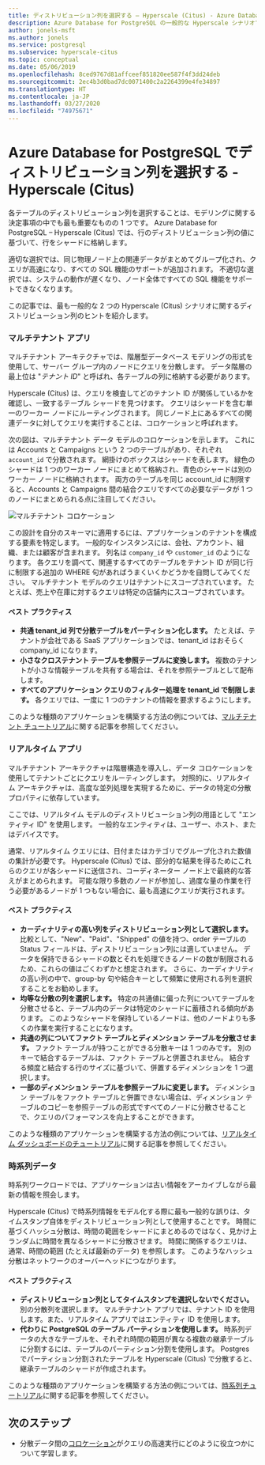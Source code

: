 ```yaml
---
title: ディストリビューション列を選択する – Hyperscale (Citus) - Azure Database for PostgreSQL
description: Azure Database for PostgreSQL の一般的な Hyperscale シナリオでディストリビューション列を選択する方法について説明します。
author: jonels-msft
ms.author: jonels
ms.service: postgresql
ms.subservice: hyperscale-citus
ms.topic: conceptual
ms.date: 05/06/2019
ms.openlocfilehash: 8ced9767d81affceef851820ee587f4f3dd24deb
ms.sourcegitcommit: 2ec4b3d0bad7dc0071400c2a2264399e4fe34897
ms.translationtype: HT
ms.contentlocale: ja-JP
ms.lasthandoff: 03/27/2020
ms.locfileid: "74975671"
---
```

# <a name="choose-distribution-columns-in-azure-database-for-postgresql--hyperscale-citus"></a>Azure Database for PostgreSQL でディストリビューション列を選択する - Hyperscale (Citus)

各テーブルのディストリビューション列を選択することは、モデリングに関する決定事項の中でも最も重要なものの 1 つです。 Azure Database for PostgreSQL – Hyperscale (Citus) では、行のディストリビューション列の値に基づいて、行をシャードに格納します。

適切な選択では、同じ物理ノード上の関連データがまとめてグループ化され、クエリが高速になり、すべての SQL 機能のサポートが追加されます。 不適切な選択では、システムの動作が遅くなり、ノード全体ですべての SQL 機能をサポートできなくなります。

この記事では、最も一般的な 2 つの Hyperscale (Citus) シナリオに関するディストリビューション列のヒントを紹介します。

### <a name="multi-tenant-apps"></a>マルチテナント アプリ

マルチテナント アーキテクチャでは、階層型データベース モデリングの形式を使用して、サーバー グループ内のノードにクエリを分散します。 データ階層の最上位は "*テナント ID*" と呼ばれ、各テーブルの列に格納する必要があります。

Hyperscale (Citus) は、クエリを検査してどのテナント ID が関係しているかを確認し、一致するテーブル シャードを見つけます。 クエリはシャードを含む単一のワーカー ノードにルーティングされます。 同じノード上にあるすべての関連データに対してクエリを実行することは、コロケーションと呼ばれます。

次の図は、マルチテナント データ モデルのコロケーションを示します。 これには Accounts と Campaigns という 2 つのテーブルがあり、それぞれ `account_id` で分散されます。 網掛けのボックスはシャードを表します。 緑色のシャードは 1 つのワーカー ノードにまとめて格納され、青色のシャードは別のワーカー ノードに格納されます。 両方のテーブルを同じ account\_id に制限すると、Accounts と Campaigns 間の結合クエリですべての必要なデータが 1 つのノードにまとめられる点に注目してください。

![マルチテナント コロケーション](media/concepts-hyperscale-choosing-distribution-column/multi-tenant-colocation.png)

この設計を自分のスキーマに適用するには、アプリケーションのテナントを構成する要素を特定します。 一般的なインスタンスには、会社、アカウント、組織、または顧客が含まれます。 列名は `company_id` や `customer_id` のようになります。 各クエリを調べて、関連するすべてのテーブルをテナント ID が同じ行に制限する追加の WHERE 句があればうまくいくかどうかを自問してみてください。
マルチテナント モデルのクエリはテナントにスコープされています。 たとえば、売上や在庫に対するクエリは特定の店舗内にスコープされています。

#### <a name="best-practices"></a>ベスト プラクティス

-   **共通 tenant\_id 列で分散テーブルをパーティション化します。** たとえば、テナントが会社である SaaS アプリケーションでは、tenant\_id はおそらく company\_id になります。
-   **小さなクロステナント テーブルを参照テーブルに変換します。** 複数のテナントが小さな情報テーブルを共有する場合は、それを参照テーブルとして配布します。
-   **すべてのアプリケーション クエリのフィルター処理を tenant\_id で制限します。** 各クエリでは、一度に 1 つのテナントの情報を要求するようにします。

このような種類のアプリケーションを構築する方法の例については、[マルチテナント チュートリアル](./tutorial-design-database-hyperscale-multi-tenant.md)に関する記事を参照してください。

### <a name="real-time-apps"></a>リアルタイム アプリ

マルチテナント アーキテクチャは階層構造を導入し、データ コロケーションを使用してテナントごとにクエリをルーティングします。 対照的に、リアルタイム アーキテクチャは、高度な並列処理を実現するために、データの特定の分散プロパティに依存しています。

ここでは、リアルタイム モデルのディストリビューション列の用語として "エンティティ ID" を使用します。 一般的なエンティティは、ユーザー、ホスト、またはデバイスです。

通常、リアルタイム クエリには、日付またはカテゴリでグループ化された数値の集計が必要です。 Hyperscale (Citus) では、部分的な結果を得るためにこれらのクエリが各シャードに送信され、コーディネーター ノード上で最終的な答えがまとめられます。 可能な限り多数のノードが参加し、過度な量の作業を行う必要があるノードが 1 つもない場合に、最も高速にクエリが実行されます。

#### <a name="best-practices"></a>ベスト プラクティス

-   **カーディナリティの高い列をディストリビューション列として選択します。** 比較として、"New"、"Paid"、"Shipped" の値を持つ、order テーブルの Status フィールドは、ディストリビューション列には適していません。 データを保持できるシャードの数とそれを処理できるノードの数が制限されるため、これらの値はごくわずかと想定されます。 さらに、カーディナリティの高い列の中で、group-by 句や結合キーとして頻繁に使用される列を選択することをお勧めします。
-   **均等な分散の列を選択します。** 特定の共通値に偏った列についてテーブルを分散させると、テーブル内のデータは特定のシャードに蓄積される傾向があります。 このようなシャードを保持しているノードは、他のノードよりも多くの作業を実行することになります。
-   **共通の列についてファクト テーブルとディメンション テーブルを分散させます。**
    ファクト テーブルが持つことができる分散キーは 1 つのみです。 別のキーで結合するテーブルは、ファクト テーブルと併置されません。 結合する頻度と結合する行のサイズに基づいて、併置するディメンションを 1 つ選択します。
-   **一部のディメンション テーブルを参照テーブルに変更します。** ディメンション テーブルをファクト テーブルと併置できない場合は、ディメンション テーブルのコピーを参照テーブルの形式ですべてのノードに分散させることで、クエリのパフォーマンスを向上することができます。

このような種類のアプリケーションを構築する方法の例については、[リアルタイム ダッシュボードのチュートリアル](./tutorial-design-database-hyperscale-realtime.md)に関する記事を参照してください。

### <a name="time-series-data"></a>時系列データ

時系列ワークロードでは、アプリケーションは古い情報をアーカイブしながら最新の情報を照会します。

Hyperscale (Citus) で時系列情報をモデル化する際に最も一般的な誤りは、タイムスタンプ自体をディストリビューション列として使用することです。 時間に基づくハッシュ分散は、時間の範囲をシャードにまとめるのではなく、見かけ上ランダムに時間を異なるシャードに分散させます。 時間に関係するクエリは、通常、時間の範囲 (たとえば最新のデータ) を参照します。 このようなハッシュ分散はネットワークのオーバーヘッドにつながります。

#### <a name="best-practices"></a>ベスト プラクティス

-   **ディストリビューション列としてタイムスタンプを選択しないでください。** 別の分散列を選択します。 マルチテナント アプリでは、テナント ID を使用します。また、リアルタイム アプリではエンティティ ID を使用します。
-   **代わりに PostgreSQL のテーブル パーティションを使用します。** 時系列データの大きなテーブルを、それぞれ時間の範囲が異なる複数の継承テーブルに分割するには、テーブルのパーティション分割を使用します。 Postgres でパーティション分割されたテーブルを Hyperscale (Citus) で分散すると、継承テーブルのシャードが作成されます。

このような種類のアプリケーションを構築する方法の例については、[時系列チュートリアル](https://aka.ms/hyperscale-tutorial-timeseries)に関する記事を参照してください。

## <a name="next-steps"></a>次のステップ
- 分散データ間の[コロケーション](concepts-hyperscale-colocation.md)がクエリの高速実行にどのように役立つかについて学習します。
